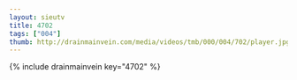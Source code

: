 ```yaml
--- 
layout: sieutv
title: 4702
tags: ["004"]
thumb: http://drainmainvein.com/media/videos/tmb/000/004/702/player.jpg
---
```

{% include drainmainvein key="4702" %} 
